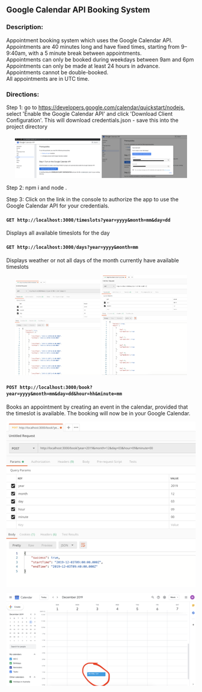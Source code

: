 ## Google Calendar API Booking System

### Description:

Appointment booking system which uses the Google Calendar API.<br>
Appointments are 40 minutes long and have fixed times, starting from 9–9:40am, with a 5 minute break between appointments.<br>
Appointments can only be booked during weekdays between 9am and 6pm<br>
Appointments can only be made at least 24 hours in advance.<br>
Appointments cannot be double-booked.<br>
All appointments are in UTC time.<br>

### Directions:

Step 1: go to https://developers.google.com/calendar/quickstart/nodejs, select 'Enable the Google Calendar API' and click 'Download Client Configuration'. This will download credentials.json - save this into the project directory

<p align="center">
    <img src="./screenshots/screenshot1.png" width="45%" />
    <img src="./screenshots/screenshot2.png" width="45%" />
</p>

Step 2: npm i and node .<br>

Step 3: Click on the link in the console to authorize the app to use the Google Calendar API for your credentials.<br>

#### `GET http://localhost:3000/timeslots?year=yyyy&month=mm&day=dd`

Displays all available timeslots for the day

#### `GET http://localhost:3000/days?year=yyyy&month=mm`

Displays weather or not all days of the month currently have available timeslots

<p align="center">
    <img src="./screenshots/screenshot3.png" width="45%" />
    <img src="./screenshots/screenshot4.png" width="45%" />
</p>

#### `POST http://localhost:3000/book?year=yyyy&month=mm&day=dd&hour=hh&minute=mm`

Books an appointment by creating an event in the calendar, provided that the timeslot is available. The booking will now be in your Google Calendar.

<p align="center">
    <img src="./screenshots/screenshot5.png" />
</p>
<p align="center">
    <img src="./screenshots/screenshot6.png" />
</p>
